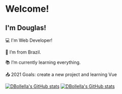 # Welcome!

 

## I'm Douglas!

 

:computer: I'm Web Developer!

:house_with_garden: I’m from Brazil.

:books: I’m currently learning everything.

:outbox_tray: 2021 Goals: create a new project and learning Vue



[![DBollella's GitHub stats](https://github-readme-stats.vercel.app/api?username=DBollella)](https://github.com/DBollella/github-readme-stats)
[![DBollella's GitHub stats](https://github-readme-stats.vercel.app/api/top-langs/?username=dbollella&layout=compact)](https://github.com/DBollella/github-readme-stats)




